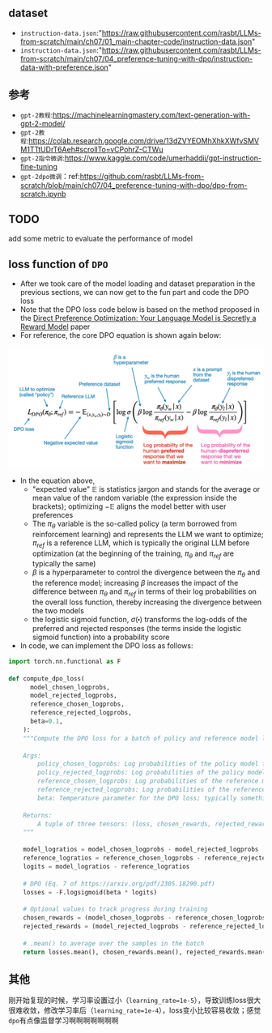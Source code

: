 ## dataset
* `instruction-data.json`:"https://raw.githubusercontent.com/rasbt/LLMs-from-scratch/main/ch07/01_main-chapter-code/instruction-data.json"
* `instruction-data.json`:"https://raw.githubusercontent.com/rasbt/LLMs-from-scratch/main/ch07/04_preference-tuning-with-dpo/instruction-data-with-preference.json"


## 参考

- `gpt-2教程`:https://machinelearningmastery.com/text-generation-with-gpt-2-model/
- `gpt-2教程`:https://colab.research.google.com/drive/13dZVYEOMhXhkXWfvSMVM1TTtUDrT6Aeh#scrollTo=vCPohrZ-CTWu
- `gpt-2指令微调`:https://www.kaggle.com/code/umerhaddii/gpt-instruction-fine-tuning
- `gpt-2dpo微调`：ref:https://github.com/rasbt/LLMs-from-scratch/blob/main/ch07/04_preference-tuning-with-dpo/dpo-from-scratch.ipynb

## TODO
add some metric to evaluate the performance of model

## loss function of `DPO`
- After we took care of the model loading and dataset preparation in the previous sections, we can now get to the fun part and code the DPO loss
- Note that the DPO loss code below is based on the method proposed in the [Direct Preference Optimization: Your Language Model is Secretly a Reward Model](https://arxiv.org/abs/2305.18290) paper
- For reference, the core DPO equation is shown again below:

<img src="assets/loss_fn_dpo.png"></img>


- In the equation above,
  - "expected value" $\mathbb{E}$ is statistics jargon and stands for the average or mean value of the random variable (the expression inside the brackets); optimizing $-\mathbb{E}$ aligns the model better with user preferences
  - The $\pi_{\theta}$ variable is the so-called policy (a term borrowed from reinforcement learning) and represents the LLM we want to optimize; $\pi_{ref}$ is a reference LLM, which is typically the original LLM before optimization (at the beginning of the training, $\pi_{\theta}$ and $\pi_{ref}$ are typically the same)
  - $\beta$ is a hyperparameter to control the divergence between the $\pi_{\theta}$ and the reference model; increasing $\beta$ increases the impact of the difference between
$\pi_{\theta}$ and $\pi_{ref}$ in terms of their log probabilities on the overall loss function, thereby increasing the divergence between the two models
  - the logistic sigmoid function, $\sigma(\centerdot)$ transforms the log-odds of the preferred and rejected responses (the terms inside the logistic sigmoid function) into a probability score 
- In code, we can implement the DPO loss as follows:
```python
import torch.nn.functional as F

def compute_dpo_loss(
      model_chosen_logprobs,
      model_rejected_logprobs,
      reference_chosen_logprobs,
      reference_rejected_logprobs,
      beta=0.1,
    ):
    """Compute the DPO loss for a batch of policy and reference model log probabilities.

    Args:
        policy_chosen_logprobs: Log probabilities of the policy model for the chosen responses. Shape: (batch_size,)
        policy_rejected_logprobs: Log probabilities of the policy model for the rejected responses. Shape: (batch_size,)
        reference_chosen_logprobs: Log probabilities of the reference model for the chosen responses. Shape: (batch_size,)
        reference_rejected_logprobs: Log probabilities of the reference model for the rejected responses. Shape: (batch_size,)
        beta: Temperature parameter for the DPO loss; typically something in the range of 0.1 to 0.5. We ignore the reference model as beta -> 0.

    Returns:
        A tuple of three tensors: (loss, chosen_rewards, rejected_rewards).
    """

    model_logratios = model_chosen_logprobs - model_rejected_logprobs
    reference_logratios = reference_chosen_logprobs - reference_rejected_logprobs
    logits = model_logratios - reference_logratios

    # DPO (Eq. 7 of https://arxiv.org/pdf/2305.18290.pdf)
    losses = -F.logsigmoid(beta * logits)

    # Optional values to track progress during training
    chosen_rewards = (model_chosen_logprobs - reference_chosen_logprobs).detach()
    rejected_rewards = (model_rejected_logprobs - reference_rejected_logprobs).detach()

    # .mean() to average over the samples in the batch
    return losses.mean(), chosen_rewards.mean(), rejected_rewards.mean()
```

## 其他
刚开始复现的时候，学习率设置过小（`learning_rate=1e-5`），导致训练loss很大很难收敛，修改学习率后（`learning_rate=1e-4`），loss变小比较容易收敛；感觉`dpo`有点像监督学习啊啊啊啊啊啊啊
